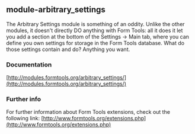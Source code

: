 ## module-arbitrary_settings

The Arbitrary Settings module is something of an oddity. Unlike the other modules, it doesn't directly DO anything with
Form Tools: all it does it let you add a section at the bottom of the Settings -> Main tab, where you can define you own
settings for storage in the Form Tools database. What do those settings contain and do? Anything you want.

### Documentation

[http://modules.formtools.org/arbitrary_settings/](http://modules.formtools.org/arbitrary_settings/)

### Further info

For further information about Form Tools extensions, check out the following link:
[http://www.formtools.org/extensions.php](http://www.formtools.org/extensions.php)
